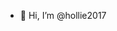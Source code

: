 - 👋 Hi, I’m @hollie2017
<!---
hollie2017/hollie2017 is a ✨ special ✨ repository because its `README.md` (this file) appears on your GitHub profile.
You can click the Preview link to take a look at your changes.
--->
